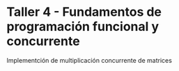 # Taller 4  - Fundamentos de programación funcional y concurrente

Implementción de multiplicación concurrente de matrices
